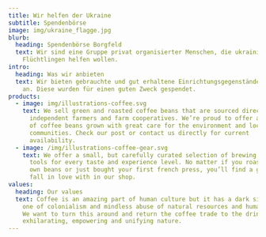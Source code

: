 ```yaml
---
title: Wir helfen der Ukraine
subtitle: Spendenbörse
image: img/ukraine_flagge.jpg
blurb:
  heading: Spendenbörse Borgfeld
  text: Wir sind eine Gruppe privat organisierter Menschen, die ukrainischen
    Flüchtlingen helfen wollen.
intro:
  heading: Was wir anbieten
  text: Wir bieten gebrauchte und gut erhaltene Einrichtungsgegenstände aller Art
    an. Diese wurden für einen guten Zweck gespendet.
products:
  - image: img/illustrations-coffee.svg
    text: We sell green and roasted coffee beans that are sourced directly from
      independent farmers and farm cooperatives. We’re proud to offer a variety
      of coffee beans grown with great care for the environment and local
      communities. Check our post or contact us directly for current
      availability.
  - image: /img/illustrations-coffee-gear.svg
    text: We offer a small, but carefully curated selection of brewing gear and
      tools for every taste and experience level. No matter if you roast your
      own beans or just bought your first french press, you’ll find a gadget to
      fall in love with in our shop.
values:
  heading: Our values
  text: Coffee is an amazing part of human culture but it has a dark side too –
    one of colonialism and mindless abuse of natural resources and human lives.
    We want to turn this around and return the coffee trade to the drink’s
    exhilarating, empowering and unifying nature.
---
```


